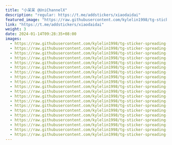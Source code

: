 ```yaml
---
title: "小呆呆 @UniChannelX"
description: "regular: https://t.me/addstickers/xiaodaidai"
featured_image: "https://raw.githubusercontent.com/kylelin1998/tg-sticker-spreading-worldwide-images/main/img/b601e44b-c2a5-4766-ab88-63dcd7c2b5f8.jpg"
link: "https://t.me/addstickers/xiaodaidai"
weight: 3
date: 2024-01-14T09:28:35+08:00
images:
  - https://raw.githubusercontent.com/kylelin1998/tg-sticker-spreading-worldwide-images/main/img/b601e44b-c2a5-4766-ab88-63dcd7c2b5f8.jpg
  - https://raw.githubusercontent.com/kylelin1998/tg-sticker-spreading-worldwide-images/main/img/3838f922-4dd7-4272-bac6-2043a8836a5e.jpg
  - https://raw.githubusercontent.com/kylelin1998/tg-sticker-spreading-worldwide-images/main/img/fc32d864-27b9-4c82-822a-3b290acf5a1a.jpg
  - https://raw.githubusercontent.com/kylelin1998/tg-sticker-spreading-worldwide-images/main/img/fafeed33-b929-4cec-ab99-3c31e9fc856b.jpg
  - https://raw.githubusercontent.com/kylelin1998/tg-sticker-spreading-worldwide-images/main/img/f324dd02-e0c0-4688-8288-23f2f0ef675c.jpg
  - https://raw.githubusercontent.com/kylelin1998/tg-sticker-spreading-worldwide-images/main/img/15178784-9765-4c96-8321-20ffbfdadebb.jpg
  - https://raw.githubusercontent.com/kylelin1998/tg-sticker-spreading-worldwide-images/main/img/18c748c6-f373-4909-a8e8-469bfdcedd19.jpg
  - https://raw.githubusercontent.com/kylelin1998/tg-sticker-spreading-worldwide-images/main/img/edb41e66-0833-438e-9b18-257f3e4486d2.jpg
  - https://raw.githubusercontent.com/kylelin1998/tg-sticker-spreading-worldwide-images/main/img/238990d9-ce92-457d-b231-7e8a7e298789.jpg
  - https://raw.githubusercontent.com/kylelin1998/tg-sticker-spreading-worldwide-images/main/img/481c2c60-f2a5-46cc-a748-8bb4f6a0ae78.jpg
  - https://raw.githubusercontent.com/kylelin1998/tg-sticker-spreading-worldwide-images/main/img/aa852e34-b552-45a8-9b7c-81905255c37d.jpg
  - https://raw.githubusercontent.com/kylelin1998/tg-sticker-spreading-worldwide-images/main/img/9eab118b-2ffa-43a2-a18a-7dfbac41a380.jpg
  - https://raw.githubusercontent.com/kylelin1998/tg-sticker-spreading-worldwide-images/main/img/c2fbfc46-af44-4e17-b0e5-05c5a0228221.jpg
  - https://raw.githubusercontent.com/kylelin1998/tg-sticker-spreading-worldwide-images/main/img/cef931f8-d872-45de-a594-51db64a885eb.jpg
  - https://raw.githubusercontent.com/kylelin1998/tg-sticker-spreading-worldwide-images/main/img/ddbdd26f-4a5a-4f65-8919-f12dda6f75e3.jpg
  - https://raw.githubusercontent.com/kylelin1998/tg-sticker-spreading-worldwide-images/main/img/42a18366-e23b-4e11-89dc-d6ba5051dd59.jpg
  - https://raw.githubusercontent.com/kylelin1998/tg-sticker-spreading-worldwide-images/main/img/869ff9b9-9723-4b70-8283-3164590ac6c9.jpg
  - https://raw.githubusercontent.com/kylelin1998/tg-sticker-spreading-worldwide-images/main/img/5e6916af-3f8c-466e-811b-b804e910544a.jpg
  - https://raw.githubusercontent.com/kylelin1998/tg-sticker-spreading-worldwide-images/main/img/ac7480ea-49b0-4971-ab95-6636b8f70c62.jpg
  - https://raw.githubusercontent.com/kylelin1998/tg-sticker-spreading-worldwide-images/main/img/2b5df5bb-32da-443f-b9d3-79cd7d64f3f5.jpg
---
```

